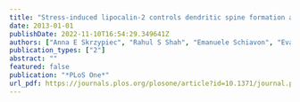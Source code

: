 ```yaml
---
title: "Stress-induced lipocalin-2 controls dendritic spine formation and neuronal activity in the amygdala"
date: 2013-01-01
publishDate: 2022-11-10T16:54:29.349641Z
authors: ["Anna E Skrzypiec", "Rahul S Shah", "Emanuele Schiavon", "Eva Baker", "Nathan Skene", "Robert Pawlak", "Mariusz Mucha"]
publication_types: ["2"]
abstract: ""
featured: false
publication: "*PLoS One*"
url_pdf: https://journals.plos.org/plosone/article?id=10.1371/journal.pone.0061046
---
```


